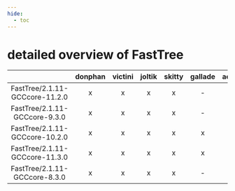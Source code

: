 ```yaml
---
hide:
  - toc
---
```


detailed overview of FastTree
=============================

| |donphan|victini|joltik|skitty|gallade|accelgor|swalot|doduo|
| :---: | :---: | :---: | :---: | :---: | :---: | :---: | :---: | :---: |
|FastTree/2.1.11-GCCcore-11.2.0|x|x|x|x|-|x|x|x|
|FastTree/2.1.11-GCCcore-9.3.0|x|x|x|x|-|-|x|x|
|FastTree/2.1.11-GCCcore-10.2.0|x|x|x|x|x|-|x|x|
|FastTree/2.1.11-GCCcore-11.3.0|x|x|x|x|x|x|x|x|
|FastTree/2.1.11-GCCcore-8.3.0|x|x|x|x|-|-|-|x|
